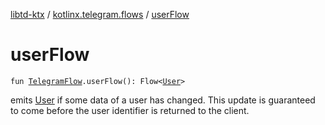 [libtd-ktx](../index.md) / [kotlinx.telegram.flows](index.md) / [userFlow](./user-flow.md)

# userFlow

`fun `[`TelegramFlow`](../kotlinx.telegram.core/-telegram-flow/index.md)`.userFlow(): Flow<`[`User`](https://tdlibx.github.io/td/docs/org/drinkless/td/libcore/telegram/TdApi/User.html)`>`

emits [User](https://tdlibx.github.io/td/docs/org/drinkless/td/libcore/telegram/TdApi/User.html) if some data of a user has changed. This update is guaranteed to come before the
user identifier is returned to the client.

